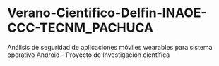 # Verano-Cientifico-Delfin-INAOE-CCC-TECNM_PACHUCA
Análisis de seguridad de aplicaciones móviles wearables para sistema operativo Android - Proyecto de Investigación científica
